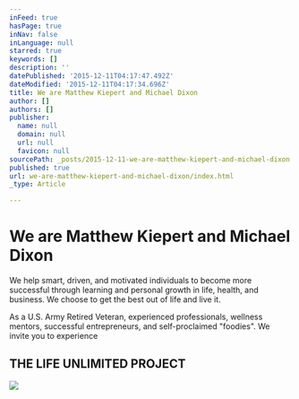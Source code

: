 ```yaml
---
inFeed: true
hasPage: true
inNav: false
inLanguage: null
starred: true
keywords: []
description: ''
datePublished: '2015-12-11T04:17:47.492Z'
dateModified: '2015-12-11T04:17:34.696Z'
title: We are Matthew Kiepert and Michael Dixon
author: []
authors: []
publisher:
  name: null
  domain: null
  url: null
  favicon: null
sourcePath: _posts/2015-12-11-we-are-matthew-kiepert-and-michael-dixon.md
published: true
url: we-are-matthew-kiepert-and-michael-dixon/index.html
_type: Article

---
```

# We are Matthew Kiepert and Michael Dixon

We help smart, driven, and motivated individuals to become more successful through learning and personal growth in life, health, and business.  We choose to get the best out of life and live it.

As a U.S. Army Retired Veteran, experienced professionals, wellness mentors, successful entrepreneurs, and self-proclaimed "foodies". We invite you to experience 

## THE LIFE UNLIMITED PROJECT
![](https://the-grid-user-content.s3-us-west-2.amazonaws.com/0d9d5556-030a-4242-9c93-a9693501e7d1.jpg)